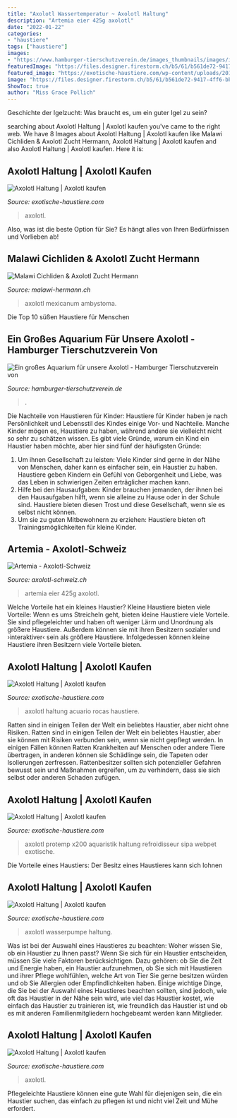 ```yaml
---
title: "Axolotl Wassertemperatur ~ Axolotl Haltung"
description: "Artemia eier 425g axolotl"
date: "2022-01-22"
categories:
- "haustiere"
tags: ["haustiere"]
images:
- "https://www.hamburger-tierschutzverein.de/images_thumbnails/images/images/0988_2019-Q2/K800__neuesAquariumAxolotl2-fit-729x547.JPG"
featuredImage: "https://files.designer.firestorm.ch/b5/61/b561de72-9417-4ff6-bb59-88a2faa90a9b.jpg"
featured_image: "https://exotische-haustiere.com/wp-content/uploads/2018/10/Axolotl-Kuehlgeblaese-328x275.jpg"
image: "https://files.designer.firestorm.ch/b5/61/b561de72-9417-4ff6-bb59-88a2faa90a9b.jpg"
ShowToc: true
author: "Miss Grace Pollich"
---
```



Geschichte der Igelzucht: Was braucht es, um ein guter Igel zu sein?

	

		
searching about Axolotl Haltung | Axolotl kaufen you've came to the right web. We have 8 Images about Axolotl Haltung | Axolotl kaufen like Malawi Cichliden &amp; Axolotl Zucht Hermann, Axolotl Haltung | Axolotl kaufen and also Axolotl Haltung | Axolotl kaufen. Here it is:
		
    
## Axolotl Haltung | Axolotl Kaufen

<img loading=lazy src="https://exotische-haustiere.com/wp-content/uploads/2018/10/Axolotl-kaufen-e1540231115129-768x336.jpg" onerror="this.onerror=null;this.src='https://tse3.mm.bing.net/th?id=OIP.5WLEE-EHpQvK0wfn_2MrXQHaDP&amp;pid=15.1';" alt="Axolotl Haltung | Axolotl kaufen">

_Source: exotische-haustiere.com_

>axolotl. 

	

Also, was ist die beste Option für Sie? Es hängt alles von Ihren Bedürfnissen und Vorlieben ab!

    
## Malawi Cichliden &amp; Axolotl Zucht Hermann

<img loading=lazy src="https://files.designer.firestorm.ch/b5/61/b561de72-9417-4ff6-bb59-88a2faa90a9b.jpg" onerror="this.onerror=null;this.src='https://tse2.mm.bing.net/th?id=OIP.7F_oGt-8-hrZZJ3JO-9-fQHaJ4&amp;pid=15.1';" alt="Malawi Cichliden &amp; Axolotl Zucht Hermann">

_Source: malawi-hermann.ch_

>axolotl mexicanum ambystoma. 

	

Die Top 10 süßen Haustiere für Menschen

    
## Ein Großes Aquarium Für Unsere Axolotl - Hamburger Tierschutzverein Von

<img loading=lazy src="https://www.hamburger-tierschutzverein.de/images_thumbnails/images/images/0988_2019-Q2/K800__neuesAquariumAxolotl2-fit-729x547.JPG" onerror="this.onerror=null;this.src='https://tse3.mm.bing.net/th?id=OIP.AwbfdO11JWsXV5wWHI_yeQHaFj&amp;pid=15.1';" alt="Ein großes Aquarium für unsere Axolotl - Hamburger Tierschutzverein von">

_Source: hamburger-tierschutzverein.de_

>. 

	

Die Nachteile von Haustieren für Kinder:
Haustiere für Kinder haben je nach Persönlichkeit und Lebensstil des Kindes einige Vor- und Nachteile. Manche Kinder mögen es, Haustiere zu haben, während andere sie vielleicht nicht so sehr zu schätzen wissen. Es gibt viele Gründe, warum ein Kind ein Haustier haben möchte, aber hier sind fünf der häufigsten Gründe:
1. Um ihnen Gesellschaft zu leisten: Viele Kinder sind gerne in der Nähe von Menschen, daher kann es einfacher sein, ein Haustier zu haben. Haustiere geben Kindern ein Gefühl von Geborgenheit und Liebe, was das Leben in schwierigen Zeiten erträglicher machen kann.
2. Hilfe bei den Hausaufgaben: Kinder brauchen jemanden, der ihnen bei den Hausaufgaben hilft, wenn sie alleine zu Hause oder in der Schule sind. Haustiere bieten diesen Trost und diese Gesellschaft, wenn sie es selbst nicht können.
3. Um sie zu guten Mitbewohnern zu erziehen: Haustiere bieten oft Trainingsmöglichkeiten für kleine Kinder.

    
## Artemia - Axolotl-Schweiz

<img loading=lazy src="https://image.jimcdn.com/app/cms/image/transf/none/path/s53d553ff04268e89/image/ic11e3bf4caa650e3/version/1469973786/image.jpg" onerror="this.onerror=null;this.src='https://tse3.mm.bing.net/th?id=OIP.-54-wL8nYZUSvg95DJwnFwHaE8&amp;pid=15.1';" alt="Artemia - Axolotl-Schweiz">

_Source: axolotl-schweiz.ch_

>artemia eier 425g axolotl. 

	

Welche Vorteile hat ein kleines Haustier?
Kleine Haustiere bieten viele Vorteile:
Wenn es ums Streicheln geht, bieten kleine Haustiere viele Vorteile. Sie sind pflegeleichter und haben oft weniger Lärm und Unordnung als größere Haustiere. Außerdem können sie mit ihren Besitzern sozialer und ›interaktiver‹ sein als größere Haustiere. Infolgedessen können kleine Haustiere ihren Besitzern viele Vorteile bieten.

    
## Axolotl Haltung | Axolotl Kaufen

<img loading=lazy src="https://exotische-haustiere.com/wp-content/uploads/2018/10/Axolotl-Dekoration.jpg" onerror="this.onerror=null;this.src='https://tse3.mm.bing.net/th?id=OIP.XDqJrZe0Pr1I_vAO73SCaQHaHa&amp;pid=15.1';" alt="Axolotl Haltung | Axolotl kaufen">

_Source: exotische-haustiere.com_

>axolotl haltung acuario rocas haustiere. 

	

Ratten sind in einigen Teilen der Welt ein beliebtes Haustier, aber nicht ohne Risiken.
Ratten sind in einigen Teilen der Welt ein beliebtes Haustier, aber sie können mit Risiken verbunden sein, wenn sie nicht gepflegt werden. In einigen Fällen können Ratten Krankheiten auf Menschen oder andere Tiere übertragen, in anderen können sie Schädlinge sein, die Tapeten oder Isolierungen zerfressen. Rattenbesitzer sollten sich potenzieller Gefahren bewusst sein und Maßnahmen ergreifen, um zu verhindern, dass sie sich selbst oder anderen Schaden zufügen.

    
## Axolotl Haltung | Axolotl Kaufen

<img loading=lazy src="https://exotische-haustiere.com/wp-content/uploads/2018/10/Axolotl-Kuehlgeblaese-328x275.jpg" onerror="this.onerror=null;this.src='https://tse2.mm.bing.net/th?id=OIP.Xg2RBUtTzVnzQk8sS0DmogAAAA&amp;pid=15.1';" alt="Axolotl Haltung | Axolotl kaufen">

_Source: exotische-haustiere.com_

>axolotl protemp x200 aquaristik haltung refroidisseur sipa webpet exotische. 

	

Die Vorteile eines Haustiers: Der Besitz eines Haustieres kann sich lohnen

    
## Axolotl Haltung | Axolotl Kaufen

<img loading=lazy src="https://exotische-haustiere.com/wp-content/uploads/2018/10/Axolotl-Wasserpumpe.jpg" onerror="this.onerror=null;this.src='https://tse3.mm.bing.net/th?id=OIP.miFEU40jhzwYzbI0j3neKQHaGv&amp;pid=15.1';" alt="Axolotl Haltung | Axolotl kaufen">

_Source: exotische-haustiere.com_

>axolotl wasserpumpe haltung. 

	

Was ist bei der Auswahl eines Haustieres zu beachten: Woher wissen Sie, ob ein Haustier zu Ihnen passt?
Wenn Sie sich für ein Haustier entscheiden, müssen Sie viele Faktoren berücksichtigen. Dazu gehören: ob Sie die Zeit und Energie haben, ein Haustier aufzunehmen, ob Sie sich mit Haustieren und ihrer Pflege wohlfühlen, welche Art von Tier Sie gerne besitzen würden und ob Sie Allergien oder Empfindlichkeiten haben. Einige wichtige Dinge, die Sie bei der Auswahl eines Haustieres beachten sollten, sind jedoch, wie oft das Haustier in der Nähe sein wird, wie viel das Haustier kostet, wie einfach das Haustier zu trainieren ist, wie freundlich das Haustier ist und ob es mit anderen Familienmitgliedern hochgebeamt werden kann Mitglieder.

    
## Axolotl Haltung | Axolotl Kaufen

<img loading=lazy src="https://exotische-haustiere.com/wp-content/uploads/2018/10/Axolotl-kaufen-e1540231115129-860x376.jpg" onerror="this.onerror=null;this.src='https://tse1.mm.bing.net/th?id=OIP._H7Cr0J3noXLtQWE69dXLgHaDP&amp;pid=15.1';" alt="Axolotl Haltung | Axolotl kaufen">

_Source: exotische-haustiere.com_

>axolotl. 

	

Pflegeleichte Haustiere können eine gute Wahl für diejenigen sein, die ein Haustier suchen, das einfach zu pflegen ist und nicht viel Zeit und Mühe erfordert.

